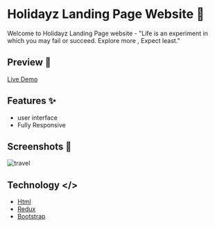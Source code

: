 # Holidayz Landing Page Website 🚗

Welcome to Holidayz Landing Page website - "Life is an experiment in which you may fail or succeed. Explore more , Expect least."


## Preview 👀

[Live Demo](https://exploringearthattractions.netlify.app/)

## Features ✨

- user interface
- Fully Responsive


## Screenshots 📸

![travel](https://github.com/user-attachments/assets/55459af5-f689-4509-acf3-c69e62bc1fe9)


## Technology </>

* [Html](https://reactjs.org/)
* [Redux](https://redux.js.org/)
* [Bootstrap](https://getbootstrap.com/)
